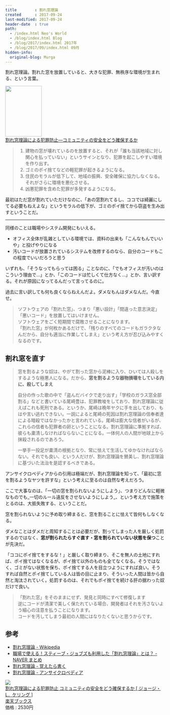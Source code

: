 ```yaml
---
title        : 割れ窓理論
created      : 2017-09-24
last-modified: 2017-09-24
header-date  : true
path:
  - /index.html Neo's World
  - /blog/index.html Blog
  - /blog/2017/index.html 2017年
  - /blog/2017/09/index.html 09月
hidden-info:
  original-blog: Murga
---
```


割れ窓理論。割れた窓を放置していると、大きな犯罪、無秩序な環境が生まれる、という言葉。

<div class="ad-amazon">
  <div class="ad-amazon-image">
    <a href="https://www.amazon.co.jp/dp/483011021X?tag=neos21-22&amp;linkCode=osi&amp;th=1&amp;psc=1">
      <img src="https://m.media-amazon.com/images/I/41130W0GDJL._SL160_.jpg" width="115" height="160">
    </a>
  </div>
  <div class="ad-amazon-info">
    <div class="ad-amazon-title">
      <a href="https://www.amazon.co.jp/dp/483011021X?tag=neos21-22&amp;linkCode=osi&amp;th=1&amp;psc=1">割れ窓理論による犯罪防止―コミュニティの安全をどう確保するか</a>
    </div>
  </div>
</div>

> 1. 建物の窓が壊れているのを放置すると、それが「誰も当該地域に対し関心を払っていない」というサインとなり、犯罪を起こしやすい環境を作り出す。
> 2. ゴミのポイ捨てなどの軽犯罪が起きるようになる。
> 3. 住民のモラルが低下して、地域の振興、安全確保に協力しなくなる。それがさらに環境を悪化させる。
> 4. 凶悪犯罪を含めた犯罪が多発するようになる。

最初はただ窓が割れていただけなのに、「あの窓割れてるし、ココでは綺麗にしてる必要もねえよな」というモラルの低下が、ゴミのポイ捨てから窃盗を生み出すということだ。

---

同様のことは職場やシステム開発にもいえる。

- オフィス全体が乱雑としている環境では、資料の出来も「こんなもんでいいや」と投げやりになる
- 汚いコードが放置されているシステムを改修するのなら、自分のコードもこの程度でいいだろうと思う

いずれも、「そうなってもらっては困る」ことなのに、「でもオフィスが汚いのはこういう理由で…」とか、「このコードは忙しくて仕方なく…」とか、言い訳する。それが原因になってるんだって言ってるのに。

過去に言い訳しても何も良くならねえんだよ。ダメなもんはダメなんだ。今直せ。

> ソフトウェアの「割れた窓」、つまり「悪い設計」「間違った意志決定」「悪いコード」を放置してはいけません。  
> ソフトウェアをごく短期間で腐敗させることになります。  
> 「割れた窓」が何枚かあるだけで、「残りのすべてのコードもガラクタなんだから、自分も適当に作業してしまえ」という考え方が忍び込みやすくなるのです。

## 割れ窓を直す

> 窓を割るような奴は、やがて割った窓から泥棒に入り、ひいては人殺しをするような極悪人になる。だから、**窓を割るような器物損壊をしている内に、殺してしまえ**
> 
> 自分の作った歌の中で「盗んだバイクで走り出す」「学校のガラス窓全部割る」などと書いている尾崎豊は、犯罪教唆をしており、割れ窓理論に従えばこれも死刑である。というか、尾崎は晩年ヤクに手を出しており、もはや言い逃れできない。一説によると尾崎の死因は割れ窓理論の信奉者達による暗殺ではなかったかと言われている。尾崎は膨大な信者がいるが、これらの信者も犯罪者の卵ということになる。割れ窓理論に準拠すれば、彼らも粛清しなければならないことになる。一体何人の人間が地球上から抹殺されるのであろう。
> 
> 一挙手一投足が粛清の根拠となり、常に怯えて生活してゆかなければならない。それでも良い、という人だけが、割れ窓理論を賛美し、割れ窓理論に基づいた法治を是認するべきである。

アンサイクロペディアからの引用は極端だが、割れ窓理論を知って、「最初に窓を割るようなヤツを許すな」という考えに至るのは自然な考えだろう。

ここで大事なのは、「一切の窓を割られないようにしよう」、つまりどんなに軽微なものでも_一切のルール違反をさせないようにしよう_、という考え方で施策をとるのは、大抵失敗する、ということだ。

窓を割られないように予め取り締まると、窓を割ることに怯えて皆何もしなくなる。

ダメなことはダメだと周知することは必要だが、割ってしまった人を厳しく処罰するのではなく、**窓が割られたらすぐ直す・窓を割られていない状態を保つ**ことが先決だ。

「ココにポイ捨てをするな！」と厳しく取り締まり、そこを無人の土地にすれば、ポイ捨てはなくなるが、ポイ捨て以外のものも全てなくなる。そうではなく、ゴミがない状態を保ち、ポイ捨てする人を目立つようにすれば良い。そうすれば自然とポイ捨てしている人は皆の目に止まり、そういった人間は皆から自然と淘汰されていく。処罰するのは、それでもポイ捨てを続ける肝の据わった奴だけで良い。

> 「割れた窓」をそのままにせず、発見と同時にすべて修復します  
> 逆にコードが清潔で美しく保たれている場合、開発者はそれを汚さないよう細心の注意を払うことになります。  
> コードを汚してしまう最初の人間にはなりたくないと思うからです。

## 参考

- [割れ窓理論 - Wikipedia](https://ja.wikipedia.org/wiki/%E5%89%B2%E3%82%8C%E7%AA%93%E7%90%86%E8%AB%96)
- [職場で使える！スティーブ・ジョブズも利用した「割れ窓理論」とは？ - NAVER まとめ](https://matome.naver.jp/odai/2142963921231838201)
- [割れ窓理論 - 覚えたら書く](http://blog.y-yuki.net/entry/2016/09/06/203829)
- [割れ窓理論 - アンサイクロペディア](http://ansaikuropedia.org/wiki/%E5%89%B2%E3%82%8C%E7%AA%93%E7%90%86%E8%AB%96)

<div class="ad-rakuten">
  <div class="ad-rakuten-image">
    <a href="https://hb.afl.rakuten.co.jp/hgc/g00q0722.waxyc9ff.g00q0722.waxyd017/?pc=https%3A%2F%2Fitem.rakuten.co.jp%2Fbook%2F1651509%2F&amp;m=http%3A%2F%2Fm.rakuten.co.jp%2Fbook%2Fi%2F11243771%2F">
      <img src="https://thumbnail.image.rakuten.co.jp/@0_mall/book/cabinet/8301/83011021.jpg?_ex=128x128">
    </a>
  </div>
  <div class="ad-rakuten-info">
    <div class="ad-rakuten-title">
      <a href="https://hb.afl.rakuten.co.jp/hgc/g00q0722.waxyc9ff.g00q0722.waxyd017/?pc=https%3A%2F%2Fitem.rakuten.co.jp%2Fbook%2F1651509%2F&amp;m=http%3A%2F%2Fm.rakuten.co.jp%2Fbook%2Fi%2F11243771%2F">割れ窓理論による犯罪防止 コミュニティの安全をどう確保するか [ ジョージ・L．ケリング ]</a>
    </div>
    <div class="ad-rakuten-shop">
      <a href="https://hb.afl.rakuten.co.jp/hgc/g00q0722.waxyc9ff.g00q0722.waxyd017/?pc=https%3A%2F%2Fwww.rakuten.co.jp%2Fbook%2F&amp;m=http%3A%2F%2Fm.rakuten.co.jp%2Fbook%2F">楽天ブックス</a>
    </div>
    <div class="ad-rakuten-price">価格 : 2530円</div>
  </div>
</div>
